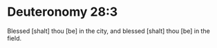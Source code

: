 # Deuteronomy 28:3

Blessed [shalt] thou [be] in the city, and blessed [shalt] thou [be] in the field.